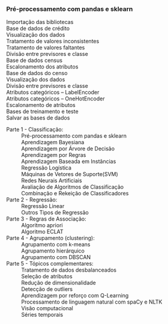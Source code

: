 <h3>Pré-processamento com pandas e sklearn </h3>


<dl>
<dt>Importação das bibliotecas</dt>
<dt>Base de dados de crédito</dt>
<dt>Visualização dos dados</dt>
<dt>Tratamento de valores inconsistentes</dt>
<dt>Tratamento de valores faltantes</dt>
<dt>Divisão entre previsores e classe</dt>
<dt>Base de dados census</dt>
<dt>Escalonamento dos atributos</dt>
<dt>Base de dados do censo</dt>
<dt>Visualização dos dados</dt>
<dt>Divisão entre previsores e classe</dt>
<dt>Atributos categóricos – LabelEncoder</dt>
<dt>Atributos categóricos – OneHotEncoder</dt>
<dt>Escalonamento de atributos</dt>
<dt>Bases de treinamento e teste</dt>
<dt>Salvar as bases de dados</dt>
</dl>



<dl>
<dt>Parte 1 - Classificação:</dt>
<dd> Pré-processamento com pandas e sklearn </dd>
<dd>Aprendizagem Bayesiana</dd>
<dd>Aprendizagem por Árvore de Decisão</dd>
<dd>Aprendizagem por Regras</dd>
<dd>Aprendizagem Baseada em Instâncias</dd>
<dd>Regressão Logística</dd>
<dd>Máquinas de Vetores de Suporte(SVM)</dd>
<dd>Redes Neurais Artificiais</dd>
<dd>Avaliação de Algoritmos de Classificação</dd>
<dd>Combinação e Rekeição de Classificadores</dd>

<dt>Parte 2 - Regressão:</dt>
<dd>Regressão Linear</dd>
<dd>Outros Tipos de Regressão</dd>

<dt>Parte 3 - Regras de Associação:</dt>
<dd>Algoritmo apriori</dd>
<dd>Algoritmo ECLAT</dd>

<dt>Parte 4 - Agrupamento (clustering):</dt>
<dd>Agrupamento com k-means</dd>
<dd>Agrupamento hierárquico</dd>
<dd>Agrupamento com DBSCAN</dd>

<dt>Parte 5 - Tópicos complementares:</dt>
<dd>Tratamento de dados desbalanceados</dd>
<dd>Seleção de atributos</dd>
<dd>Redução de dimensionalidade</dd>
<dd>Detecção de outliers</dd>
<dd>Aprendizagem por reforço com Q-Learning<dt>
<dd>Processamento de linguagem natural com spaCy e NLTK</dd>
<dd>Visão computacional</dd>
<dd>Séries temporais</dd>
</dl>
